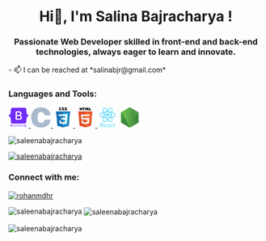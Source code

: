 <h1 align="center">Hi👋, I'm Salina Bajracharya !</h1>
<h3 align="center">Passionate Web Developer skilled in front-end and back-end technologies, always eager to learn and innovate.</h3>
- 📫 I can be reached at *salinabjr@gmail.com*

<h3 align="left">Languages and Tools:</h3>
<p align="left"> <a href="https://getbootstrap.com" target="_blank" rel="noreferrer"> <img src="https://raw.githubusercontent.com/devicons/devicon/master/icons/bootstrap/bootstrap-plain-wordmark.svg" alt="bootstrap" width="40" height="40"/> </a> <a href="https://www.cprogramming.com/" target="_blank" rel="noreferrer"> <img src="https://raw.githubusercontent.com/devicons/devicon/master/icons/c/c-original.svg" alt="c" width="40" height="40"/> </a> <a href="https://www.w3schools.com/css/" target="_blank" rel="noreferrer"> <img src="https://raw.githubusercontent.com/devicons/devicon/master/icons/css3/css3-original-wordmark.svg" alt="css3" width="40" height="40"/> </a> <a href="https://www.w3.org/html/" target="_blank" rel="noreferrer"> <img src="https://raw.githubusercontent.com/devicons/devicon/master/icons/html5/html5-original-wordmark.svg" alt="html5" width="40" height="40"/> </a>  <img src="https://raw.githubusercontent.com/devicons/devicon/master/icons/react/react-original-wordmark.svg" alt="react" width="40" height="40"/> <img src="https://raw.githubusercontent.com/devicons/devicon/master/icons/nodejs/nodejs-original.svg" alt="node" width="40" height="40"/> </a> </p>


<p align="left"> <img src="https://komarev.com/ghpvc/?username=saleenabajracharya&label=Profile%20views&color=0e75b6&style=flat" alt="saleenabajracharya" /> </p>

<p align="left"> <a href="https://github.com/ryo-ma/github-profile-trophy"><img src="https://github-profile-trophy.vercel.app/?username=saleenabajracharya" alt="saleenabajracharya" /></a> </p>





<h3 align="left">Connect with me:</h3>
<p align="left">
<a href="https://linkedin.com/in/rohanmdhr" target="blank"><img align="center" src="https://raw.githubusercontent.com/rahuldkjain/github-profile-readme-generator/master/src/images/icons/Social/linked-in-alt.svg" alt="rohanmdhr" height="30" width="40" /></a>
</p>



<p><img align="left" src="https://github-readme-stats.vercel.app/api/top-langs?username=saleenabajracharya&show_icons=true&locale=en&layout=compact" alt="saleenabajracharya" /></p>



<p>&nbsp;<img align="center" src="https://github-readme-stats.vercel.app/api?username=saleenabajracharya&show_icons=true&locale=en" alt="saleenabajracharya" /></p>


<p><img align="center" src="https://github-readme-streak-stats.herokuapp.com/?user=saleenabajracharya&" alt="saleenabajracharya" /></p>


<!--
**saleenabajracharya/saleenabajracharya** is a ✨ _special_ ✨ repository because its `README.md` (this file) appears on your GitHub profile.

Here are some ideas to get you started:

- 🔭 I’m currently working on ...
- 🌱 I’m currently learning ...
- 👯 I’m looking to collaborate on ...
- 🤔 I’m looking for help with ...
- 💬 Ask me about ...
- 📫 How to reach me: ...
- 😄 Pronouns: ...
- ⚡ Fun fact: ...
-->
